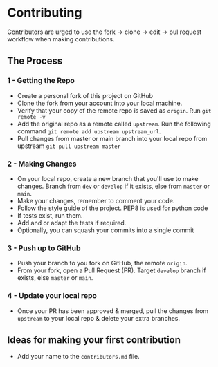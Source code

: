 # Contributing
Contributors are urged to use the fork -> clone -> edit -> pul request workflow when making contributions.

## The Process
### 1 - Getting the Repo
- Create a personal fork of this project on GitHub
- Clone the fork from your account into your local machine.
- Verify that your copy of the remote repo is saved as `origin`. Run `git remote -v`
- Add the original repo as a remote called `upstream`. Run the following command `git remote add upstream upstream_url`.
- Pull changes from master or main branch into your local repo from upstream `git pull upstream master`

### 2 - Making Changes
- On your local repo, create a new branch that you'll use to make changes. Branch from `dev` or `develop` if it exists, else from `master` or `main`.
- Make your changes, remember to comment your code.
- Follow the style guide of the project. PEP8 is used for python code
- If tests exist, run them.
- Add and or adapt the tests if required.
- Optionally, you can squash your commits into a single commit

### 3 - Push up to GitHub
- Push your branch to you fork on GitHub, the remote `origin`.
- From your fork, open a Pull Request (PR). Target `develop` branch if exists, else `master` or `main`.

### 4 - Update your local repo
- Once your PR has been approved & merged, pull the changes from `upstream` to your local repo & delete your extra branches.

## Ideas for making your first contribution
- Add your name to the `contributors.md` file.